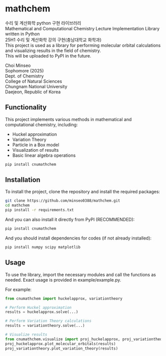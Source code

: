 # mathchem
수리 및 계산화학 python 구현 라이브러리<br>
Mathematical and Computational Chemistry Lecture Implementation Library written in Python<br>
25H1 수리 및 계산화학 강의 구현(충남대학교 화학과)<br>
This project is used as a library for performing molecular orbital calculations and visualizing results in the field of chemistry.<br>
This will be uploaded to PyPI in the future.

Choi Minseo<br>
Sophomore (2025)<br>
Dept. of Chemistry<br>
College of Natural Sciences<br>
Chungnam National University<br>
Daejeon, Republic of Korea

## Functionality
This project implements various methods in mathematical and computational chemistry, including:
- Huckel approximation
- Variation Theory
- Particle in a Box model
- Visualization of results
- Basic linear algebra operations

```bash
pip install cnumathchem
```

## Installation
To install the project, clone the repository and install the required packages:
```bash
git clone https://github.com/minseo0388/mathchem.git
cd mathchem
pip install -r requirements.txt
```

And you can also install it directly from PyPI (RECOMMENDED):
```bash
pip install cnumathchem
```

And you should install dependencies for codes (if not already installed):
```bash
pip install numpy scipy matplotlib
```

## Usage
To use the library, import the necessary modules and call the functions as needed. 
Exact usage is provided in example/example.py.

For example:
```python
from cnumathchem import huckelapprox, variationtheory

# Perform Huckel approximation
results = huckelapprox.solve(...)

# Perform Variation Theory calculations
results = variationtheory.solve(...)

# Visualize results
from cnumathchem.visualize import proj_huckelapprox, proj_variationtheory
proj_huckelapprox.plot_molecular_orbitals(results)
proj_variationtheory.plot_variation_theory(results)
```
